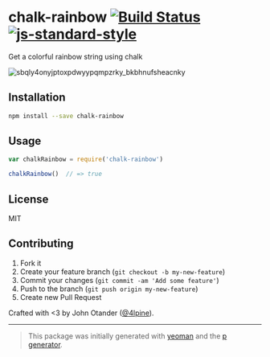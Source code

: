 # chalk-rainbow [![Build Status](https://secure.travis-ci.org/johnotander/chalk-rainbow.svg?branch=master)](https://travis-ci.org/johnotander/chalk-rainbow) [![js-standard-style](https://img.shields.io/badge/code%20style-standard-brightgreen.svg?style=flat)](https://github.com/feross/standard)

Get a colorful rainbow string using chalk

![sbqly4onyjptoxpdwyypqmpzrky_bkbhnufsheacnky](https://cloud.githubusercontent.com/assets/1424573/16388265/97267350-3c55-11e6-81e6-89eb2565dde2.png)

## Installation

```bash
npm install --save chalk-rainbow
```

## Usage

```javascript
var chalkRainbow = require('chalk-rainbow')

chalkRainbow()  // => true
```

## License

MIT

## Contributing

1. Fork it
2. Create your feature branch (`git checkout -b my-new-feature`)
3. Commit your changes (`git commit -am 'Add some feature'`)
4. Push to the branch (`git push origin my-new-feature`)
5. Create new Pull Request

Crafted with <3 by John Otander ([@4lpine](https://twitter.com/4lpine)).

***

> This package was initially generated with [yeoman](http://yeoman.io) and the [p generator](https://github.com/johnotander/generator-p.git).
